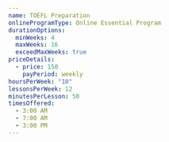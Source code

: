```yaml
---
name: TOEFL Preparation
onlineProgramType: Online Essential Program
durationOptions:
  minWeeks: 4
  maxWeeks: 16
  exceedMaxWeeks: true
priceDetails:
  - price: 150
    payPeriod: weekly
hoursPerWeek: "10"
lessonsPerWeek: 12
minutesPerLesson: 50
timesOffered:
  - 3:00 AM
  - 7:00 AM
  - 3:00 PM
---
```

